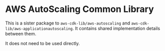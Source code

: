# AWS AutoScaling Common Library

This is a sister package to `aws-cdk-lib/aws-autoscaling` and
`aws-cdk-lib/aws-applicationautoscaling`. It contains shared implementation
details between them.

It does not need to be used directly.
